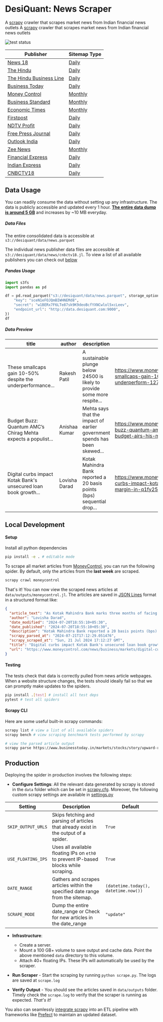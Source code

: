 # DesiQuant: News Scraper

A [scrapy](https://github.com/scrapy/scrapy) crawler that scrapes market news from Indian financial news outlets
A [scrapy](https://github.com/scrapy/scrapy) crawler that scrapes market news from Indian financial news outlets

![test status](https://github.com/desiquant/news_scraper/actions/workflows/test.yml/badge.svg)

| Publisher                                                       | Sitemap Type                                                                                     |
| --------------------------------------------------------------- | ------------------------------------------------------------------------------------------------ |
| [News 18](https://www.news18.com)                               | [Daily](https://www.news18.com/commonfeeds/v1/eng/sitemap/daily/2024-09-13.xml)                  |
| [The Hindu](https://www.thehindu.com)                           | [Daily](https://www.thehindu.com/sitemap/archive/all/20240913_1.xml)                             |
| [The Hindu Business Line](https://www.thehindubusinessline.com) | [Daily](https://www.thehindubusinessline.com/sitemap/archive/all/20240913_1.xml)                 |
| [Business Today](https://www.businesstoday.in)                  | [Daily](https://www.businesstoday.in/rssfeeds/date-wise-story-sitemap.xml?yyyy=2023&mm=08&dd=24) |
| [Money Control](https://www.moneycontrol.com)                   | [Monthly](https://www.moneycontrol.com/news/sitemap/sitemap-post-2024-07.xml)                    |
| [Business Standard](https://www.business-standard.com)          | [Monthly](https://www.business-standard.com/sitemap/2022-march-1.xml)                            |
| [Economic Times](https://economictimes.indiatimes.com)          | [Monthly](https://economictimes.indiatimes.com/etstatic/sitemaps/et/2024-August-1.xm)            |
| [Firstpost](https://www.firstpost.com)                          | [Daily](https://www.firstpost.com/commonfeeds/v1/mfp/sitemap/daily/2015-07-08.xml)               |
| [NDTV Profit](https://www.ndtvprofit.com)                       | [Daily](https://www.ndtvprofit.com/sitemap/sitemap-daily-2017-07-08.xml)                         |
| [Free Press Journal](https://www.freepressjournal.in)           | [Daily](https://www.freepressjournal.in/sitemap/sitemap-daily-2015-01-07.xml)                    |
| [Outlook India](https://www.outlookindia.com)                   | [Daily](https://www.outlookindia.com/sitemap/sitemap-daily-2024-07-08.xml)                       |
| [Zee News](https://zeenews.india.com)                           | [Monthly](https://zeenews.india.com/sitemaps/sitemap-2018-feb.xml)                               |
| [Financial Express](https://www.financialexpress.com)           | [Daily](https://www.financialexpress.com/sitemap.xml?yyyy=2024&mm=07&dd=08)                      |
| [Indian Express](https://indianexpress.com)                     | [Daily](https://indianexpress.com/sitemap.xml?yyyy=2024&mm=07&dd=08)                             |
| [CNBCTV18](https://cnbctv18.com)                                | [Daily](https://www.cnbctv18.com/commonfeeds/v1/cne/sitemap/daily/2024-07-08.xml)                |

## Data Usage

You can readily consume the data without setting up any infrastructure. The data is publicly accessible and updated every 1 hour. <u>**The entire data dump is around 5 GB**</u> and increases by ~10 MB everyday.

##### Data Files

The entire consolidated data is accessible at `s3://desiquant/data/news.parquet`

The individual news publisher data files are accessible at `s3://desiquant/data/news/cnbctv18.jl`. To view a list of all available publishers you can check out [below](#local-development)

##### Pandas Usage

```python
import s3fs
import pandas as pd

df = pd.read_parquet("s3://desiquant/data/news.parquet", storage_options={
    "key": "sceN1eFOJQmBIWHNEMd8",
    "secret": "w1BERx7F6LTe87sk9K9deoBcfYXNCwlol5xcLeev",
    "endpoint_url": "http://data.desiquant.com:9000",
})
df
```

##### Data Preview

| title                                                           | author        | description                                                                | url                                                                                                                                                       | article_text                                                                       | date_modified             | date_published            | scrapy_scraped_at             | scrapy_parsed_at           |
| --------------------------------------------------------------- | ------------- | -------------------------------------------------------------------------- | --------------------------------------------------------------------------------------------------------------------------------------------------------- | ---------------------------------------------------------------------------------- | ------------------------- | ------------------------- | ----------------------------- | -------------------------- |
| These smallcaps gain 10-50% despite the underperformance...     | Rakesh Patil  | A sustainable plunge below 24500 is likely to provide some more respite... | https://www.moneycontrol.com/news/business/markets/these-smallcaps-gain-10-50-despite-broader-indices-underperform-12773539.html                          | The broader indices underperformed the main indices...                             | 2024-07-20T12:07:07+05:30 | 2024-07-20T12:05:48+05:30 | Sun, 21 Jul 2024 17:09:08 GMT | 2024-07-21T17:12:27.979827 |
| Budget Buzz: Quantum AMC’s Chirag Mehta expects a populist...   | Anishaa Kumar | Mehta says that the impact of earlier government spends has been skewed... | https://www.moneycontrol.com/news/business/markets/budget-buzz-quantum-amcs-chirag-mehta-expects-a-populist-budget-airs-his-mf-tax-wishlist-12773526.html | Talking about the upcoming budget, Quantum AMC's Chief Investment Officer (CIO)... | 2024-07-20T13:18:33+05:30 | 2024-07-20T13:17:21+05:30 | Sun, 21 Jul 2024 17:12:27 GMT | 2024-07-21T17:12:28.985228 |
| Digital curbs impact Kotak Bank's unsecured loan book growth... | Lovisha Darad | Kotak Mahindra Bank reported a 20 basis points (bps) sequential drop...    | https://www.moneycontrol.com/news/business/markets/digital-curbs-impact-kotak-banks-unsecured-loan-book-growth-margin-in-q1fy25-12773719.html             | As Kotak Mahindra Bank marks three months of facing a ban...                       | 2024-07-20T18:55:10+05:30 | 2024-07-20T18:55:10+05:30 | Sun, 21 Jul 2024 17:12:27 GMT | 2024-07-21T17:12:29.051476 |

## Local Development

#### Setup

Install all python dependencies

```bash
pip install -e . # editable mode
```

To scrape all market articles from [MoneyControl](https://moneycontrol.com), you can run the following spider. By default, only the articles from the **last week** are scraped.

```bash
scrapy crawl moneycontrol
```

That's it! You can now view the scraped news articles at `data/outputs/moneycontrol.jl`. The articles are saved in [JSON Lines](https://jsonlines.org/examples/) format in a structured format like:

```json
{
  "article_text": "As Kotak Mahindra Bank marks three months of facing a ban on digital onboarding of customers, the private sector lender highlighted the impact the ban had on its unsecured loan book growth and margins during the April-June quarter (Q1FY25). \"As I mentioned in the last quarter's results, the RBI order would affect our 811 and credit card businesses. This has had some impact on unsecured book growth and consequently on net interest margin (NIM). However, we believe that when the embargo is lifted, we will come out even more strongly. If you take out the impact on the unsecured businesses and 811, the rest of the business grew very well,\" the bank's management said in their earnings conference call. In the June-ended quarter, Kotak Mahindra Bank reported a 20 basis points (bps) sequential drop in its unsecured loan book growth to 11.6 percent from 11.8 percent. On the other hand, NIM remained flat quarter-on-quarter at 5.02 percent in Q1FY24, but was down 55 bps year-on-year from 5.57 percent in Q1FY23. On April 24, 2024, the Reserve Bank of India barred Kotak Mahindra Bank from taking on new customers via its online and mobile banking channels and from issuing new credit cards. The central bank took this action after examining the country's fourth-largest private lender's IT systems in 2022 and 2023 and finding concerns that Kotak failed to adequately address information technology-related drawbacks. When asked about the progress made in improving its IT systems, Kotak Bank said they are committed to completing the process efficiently. \"It is hard to predict when the RBI will approve the complete overhaul of our technology systems. But, we remain committed to finishing everything and are working on this with great determination. We will continue to perfect our tech systems with incredible gusto and mitigate this impact as soon as possible,\" the management stated. ",
  "author": "Lovisha Darad",
  "date_modified": "2024-07-20T18:55:10+05:30",
  "date_published": "2024-07-20T18:55:10+05:30",
  "description": "Kotak Mahindra Bank reported a 20 basis points (bps) sequential drop in its unsecured loan book growth to 11.6 percent  in Q1FY25 from 11.8 percent",
  "scrapy_parsed_at": "2024-07-21T17:12:29.051476",
  "scrapy_scraped_at": "Sun, 21 Jul 2024 17:12:27 GMT",
  "title": "Digital curbs impact Kotak Bank's unsecured loan book growth, margin in Q1FY25",
  "url": "https://www.moneycontrol.com/news/business/markets/digital-curbs-impact-kotak-banks-unsecured-loan-book-growth-margin-in-q1fy25-12773719.html"
}
```

#### Testing

The tests check that data is correctly pulled from news article webpages. When a website structure changes, the tests should ideally fail so that we can promptly make updates to the spiders.

```bash
pip install .[test] # install all test deps
pytest # test all spiders
```

#### Scrapy CLI

Here are some useful built-in scrapy commands:

```bash
scrapy list # view a list of all available spiders
scrapy bench # view scraping benchmark tests performed by scrapy

# view the parsed article output
scrapy parse https://www.businesstoday.in/markets/stocks/story/upward-revision-in-eps-estimates-what-analysts-say-on-tcs-q1-results-stock-trading-strategy-436794-2024-07-11
```

## Production

Deploying the spider in production involves the following steps:

- **Configure Settings**: All the relevant data generated by scrapy is stored in the `data` folder which can be set in [scrapy.cfg](scrapy.cfg). Moreover, the following custom scrapy settings are available in [settings.py](news_scraper/settings.py#L10)

| Setting            | Description                                                                          | Default                              |
| ------------------ | ------------------------------------------------------------------------------------ | ------------------------------------ |
| `SKIP_OUTPUT_URLS` | Skips fetching and parsing of articles that already exist in the output of a spider. | `True`                               |
| `USE_FLOATING_IPS` | Uses all available floating IPs on `eth0` to prevent IP-based blocks while scraping. | `True`                               |
| `DATE_RANGE`       | Gathers and scrapes articles within the specified date range from the sitemap.       | `(datetime.today(), datetime.now())` |
| `SCRAPE_MODE`      | Dump the entire date_range or Check for new articles in the date_range               | `"update"`                           |

- **Infrastructure**:

  - Create a server.
  - Mount a 100 GB+ volume to save output and cache data. Point the above mentioned `data` directory to this volume.
  - Attach 40+ floating IPs. These IPs will automatically be used by the scraper.

- **Run Scraper** - Start the scraping by running `python scrape.py`. The logs are saved at `scrape.log`

- **Verify Output** - You should see the articles saved in `data/outputs` folder. Timely check the `scrape.log` to verify that the scraper is running as expected. _That's it!_

You also can seamlessly [integrate scrapy](https://docs.scrapy.org/en/1.8/topics/practices.html#run-from-script) into an ETL pipeline with frameworks like [Prefect](https://github.com/PrefectHQ/prefect) to maintain an updated dataset.
